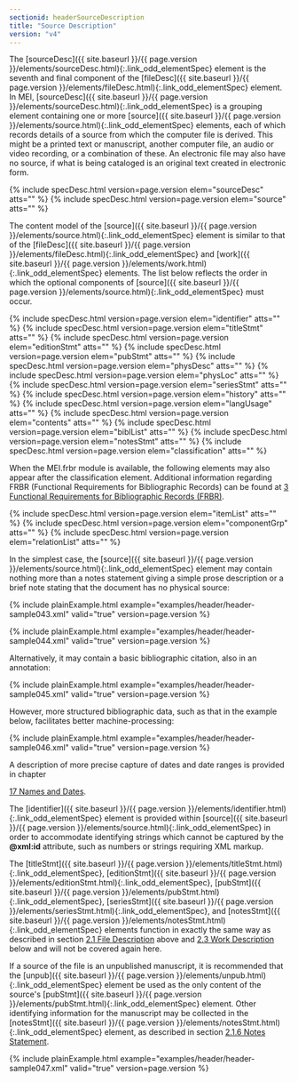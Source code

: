 ```yaml
---
sectionid: headerSourceDescription
title: "Source Description"
version: "v4"
---
```




The [sourceDesc]({{ site.baseurl }}/{{ page.version }}/elements/sourceDesc.html){:.link_odd_elementSpec} element is the seventh and final component of the [fileDesc]({{ site.baseurl }}/{{ page.version }}/elements/fileDesc.html){:.link_odd_elementSpec} element. In MEI, [sourceDesc]({{ site.baseurl }}/{{ page.version }}/elements/sourceDesc.html){:.link_odd_elementSpec} is a grouping
element containing one or more [source]({{ site.baseurl }}/{{ page.version }}/elements/source.html){:.link_odd_elementSpec} elements, each of which records
details of a source from which the computer file is derived. This might be a printed
text or
manuscript, another computer file, an audio or video recording, or a combination of
these.
An electronic file may also have no source, if what is being cataloged is an original
text
created in electronic form.



{% include specDesc.html version=page.version elem="sourceDesc" atts="" %}
{% include specDesc.html version=page.version elem="source" atts="" %}



The content model of the [source]({{ site.baseurl }}/{{ page.version }}/elements/source.html){:.link_odd_elementSpec} element is similar to that of the [fileDesc]({{ site.baseurl }}/{{ page.version }}/elements/fileDesc.html){:.link_odd_elementSpec} and [work]({{ site.baseurl }}/{{ page.version }}/elements/work.html){:.link_odd_elementSpec} elements. The list below
reflects the order in which the optional components of [source]({{ site.baseurl }}/{{ page.version }}/elements/source.html){:.link_odd_elementSpec} must
occur.



{% include specDesc.html version=page.version elem="identifier" atts="" %}
{% include specDesc.html version=page.version elem="titleStmt" atts="" %}
{% include specDesc.html version=page.version elem="editionStmt" atts="" %}
{% include specDesc.html version=page.version elem="pubStmt" atts="" %}
{% include specDesc.html version=page.version elem="physDesc" atts="" %}
{% include specDesc.html version=page.version elem="physLoc" atts="" %}
{% include specDesc.html version=page.version elem="seriesStmt" atts="" %}
{% include specDesc.html version=page.version elem="history" atts="" %}
{% include specDesc.html version=page.version elem="langUsage" atts="" %}
{% include specDesc.html version=page.version elem="contents" atts="" %}
{% include specDesc.html version=page.version elem="biblList" atts="" %}
{% include specDesc.html version=page.version elem="notesStmt" atts="" %}
{% include specDesc.html version=page.version elem="classification" atts="" %}



When the MEI.frbr module is available, the following elements may also appear after
the
classification element. Additional information regarding FRBR (Functional Requirements
for
Bibliographic Records) can be found at <a class="link_ptr" title="Functional Requirements for Bibliographic Records (FRBR)" href="{{ site.baseurl }}/{{ page.version }}/guidelines/FRBR.html">3 Functional Requirements for Bibliographic Records (FRBR)</a>.



{% include specDesc.html version=page.version elem="itemList" atts="" %}
{% include specDesc.html version=page.version elem="componentGrp" atts="" %}
{% include specDesc.html version=page.version elem="relationList" atts="" %}



In the simplest case, the [source]({{ site.baseurl }}/{{ page.version }}/elements/source.html){:.link_odd_elementSpec} element may contain nothing more
than a notes statement giving a simple prose description or a brief note stating that
the
document has no physical source:

{% include plainExample.html example="examples/header/header-sample043.xml" valid="true" version=page.version %}

{% include plainExample.html example="examples/header/header-sample044.xml" valid="true" version=page.version %}

Alternatively, it may contain a basic bibliographic citation, also in an annotation:

{% include plainExample.html example="examples/header/header-sample045.xml" valid="true" version=page.version %}

However, more structured bibliographic data, such as that in the example below, facilitates
better machine-processing:

{% include plainExample.html example="examples/header/header-sample046.xml" valid="true" version=page.version %}

A description of more precise capture of dates and date ranges is provided in chapter

<a class="link_ptr" title="Names and Dates" href="{{ site.baseurl }}/{{ page.version }}/guidelines/namesDates.html">17 Names and Dates</a>.

The [identifier]({{ site.baseurl }}/{{ page.version }}/elements/identifier.html){:.link_odd_elementSpec} element is provided within [source]({{ site.baseurl }}/{{ page.version }}/elements/source.html){:.link_odd_elementSpec} in order to accommodate identifying strings which cannot be captured by the
**@xml:id** attribute, such as numbers or strings requiring XML markup.

The [titleStmt]({{ site.baseurl }}/{{ page.version }}/elements/titleStmt.html){:.link_odd_elementSpec}, [editionStmt]({{ site.baseurl }}/{{ page.version }}/elements/editionStmt.html){:.link_odd_elementSpec}, [pubStmt]({{ site.baseurl }}/{{ page.version }}/elements/pubStmt.html){:.link_odd_elementSpec}, [seriesStmt]({{ site.baseurl }}/{{ page.version }}/elements/seriesStmt.html){:.link_odd_elementSpec}, and [notesStmt]({{ site.baseurl }}/{{ page.version }}/elements/notesStmt.html){:.link_odd_elementSpec}
elements function in exactly the same way as described in section 
<a class="link_ptr" title="File Description" href="{{ site.baseurl }}/{{ page.version }}/guidelines/header.html#headerFileDescription">2.1 File Description</a> above and 
<a class="link_ptr" title="Work Description" href="{{ site.baseurl }}/{{ page.version }}/guidelines/header.html#headerWorkDescription">2.3 Work Description</a> below
and will not be covered again here.

If a source of the file is an unpublished manuscript, it is recommended that the [unpub]({{ site.baseurl }}/{{ page.version }}/elements/unpub.html){:.link_odd_elementSpec} element be used as the only content of the source's [pubStmt]({{ site.baseurl }}/{{ page.version }}/elements/pubStmt.html){:.link_odd_elementSpec} element. Other identifying information for the manuscript may be
collected in the [notesStmt]({{ site.baseurl }}/{{ page.version }}/elements/notesStmt.html){:.link_odd_elementSpec} element, as described in section 
<a class="link_ptr" title="Notes Statement" href="{{ site.baseurl }}/{{ page.version }}/guidelines/header.html#headerNotesStatement">2.1.6 Notes Statement</a>.

{% include plainExample.html example="examples/header/header-sample047.xml" valid="true" version=page.version %}


